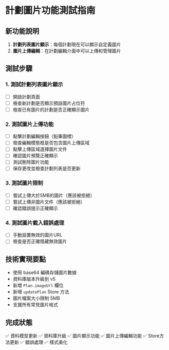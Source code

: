 # 計劃圖片功能測試指南

## 新功能說明
1. **計劃列表圖片顯示**：每個計劃現在可以顯示自定義圖片
2. **圖片上傳編輯**：在計劃編輯介面中可以上傳和管理圖片

## 測試步驟

### 1. 測試計劃列表圖片顯示
- [ ] 開啟計劃頁面
- [ ] 檢查新計劃是否顯示預設圖片占位符
- [ ] 檢查已有圖片的計劃是否正確顯示圖片

### 2. 測試圖片上傳功能
- [ ] 點擊計劃編輯按鈕（鉛筆圖標）
- [ ] 檢查編輯模態框是否包含圖片上傳區域
- [ ] 點擊上傳區域選擇圖片文件
- [ ] 確認圖片預覽正確顯示
- [ ] 測試刪除圖片功能
- [ ] 保存更改並檢查計劃列表是否更新

### 3. 測試圖片限制
- [ ] 嘗試上傳大於5MB的圖片（應該被拒絕）
- [ ] 嘗試上傳非圖片文件（應該被拒絕）
- [ ] 確認錯誤提示正確顯示

### 4. 測試圖片載入錯誤處理
- [ ] 手動設置無效的圖片URL
- [ ] 檢查是否正確隱藏無效圖片

## 技術實現要點
- 使用 base64 編碼存儲圖片數據
- 資料庫版本升級到 v5
- 新增 `Plan.imageUrl` 欄位
- 新增 `updatePlan` Store 方法
- 圖片檔案大小限制 5MB
- 支援所有常見圖片格式

## 完成狀態
✅ 資料模型更新
✅ 資料庫升級
✅ 圖片顯示功能
✅ 圖片上傳編輯功能
✅ Store方法更新
✅ 錯誤處理
✅ 樣式美化